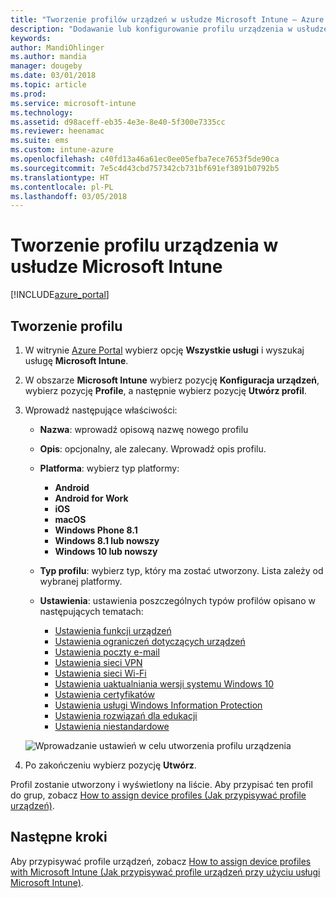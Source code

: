 ```yaml
---
title: "Tworzenie profilów urządzeń w usłudze Microsoft Intune — Azure | Microsoft Docs"
description: "Dodawanie lub konfigurowanie profilu urządzenia w usłudze Microsoft Intune, w tym wybieranie typu platformy i konfigurowanie ustawień w witrynie Azure Portal"
keywords: 
author: MandiOhlinger
ms.author: mandia
manager: dougeby
ms.date: 03/01/2018
ms.topic: article
ms.prod: 
ms.service: microsoft-intune
ms.technology: 
ms.assetid: d98aceff-eb35-4e3e-8e40-5f300e7335cc
ms.reviewer: heenamac
ms.suite: ems
ms.custom: intune-azure
ms.openlocfilehash: c40fd13a46a61ec0ee05efba7ece7653f5de90ca
ms.sourcegitcommit: 7e5c4d43cbd757342cb731bf691ef3891b0792b5
ms.translationtype: HT
ms.contentlocale: pl-PL
ms.lasthandoff: 03/05/2018
---
```

# <a name="create-a-device-profile-in-microsoft-intune"></a>Tworzenie profilu urządzenia w usłudze Microsoft Intune

[!INCLUDE[azure_portal](./includes/azure_portal.md)]

## <a name="create-the-profile"></a>Tworzenie profilu
1. W witrynie [Azure Portal](https://portal.azure.com) wybierz opcję **Wszystkie usługi** i wyszukaj usługę **Microsoft Intune**.

2. W obszarze **Microsoft Intune** wybierz pozycję **Konfiguracja urządzeń**, wybierz pozycję **Profile**, a następnie wybierz pozycję **Utwórz profil**.

3. Wprowadź następujące właściwości: 

    - **Nazwa**: wprowadź opisową nazwę nowego profilu
    - **Opis**: opcjonalny, ale zalecany. Wprowadź opis profilu.
    - **Platforma**: wybierz typ platformy:  

        - **Android**
        - **Android for Work**
        - **iOS**
        - **macOS**
        - **Windows Phone 8.1**
        - **Windows 8.1 lub nowszy**
        - **Windows 10 lub nowszy**

    - **Typ profilu**: wybierz typ, który ma zostać utworzony. Lista zależy od wybranej platformy.
    - **Ustawienia**: ustawienia poszczególnych typów profilów opisano w następujących tematach:

        -  [Ustawienia funkcji urządzeń](device-features-configure.md)
        -  [Ustawienia ograniczeń dotyczących urządzeń](device-restrictions-configure.md)
        -  [Ustawienia poczty e-mail](email-settings-configure.md)
        -  [Ustawienia sieci VPN](vpn-settings-configure.md)
        -  [Ustawienia sieci Wi-Fi](wi-fi-settings-configure.md)
        -  [Ustawienia uaktualniania wersji systemu Windows 10](edition-upgrade-configure-windows-10.md)
        -  [Ustawienia certyfikatów](certificates-configure.md)
        -  [Ustawienia usługi Windows Information Protection](windows-information-protection-configure.md)
        -  [Ustawienia rozwiązań dla edukacji](education-settings-configure.md)
        -  [Ustawienia niestandardowe](custom-settings-configure.md)

    ![Wprowadzanie ustawień w celu utworzenia profilu urządzenia](./media/create-device-profile.png)

4. Po zakończeniu wybierz pozycję **Utwórz**. 

Profil zostanie utworzony i wyświetlony na liście. Aby przypisać ten profil do grup, zobacz [How to assign device profiles (Jak przypisywać profile urządzeń)](device-profile-assign.md).


## <a name="next-steps"></a>Następne kroki
Aby przypisywać profile urządzeń, zobacz [How to assign device profiles with Microsoft Intune (Jak przypisywać profile urządzeń przy użyciu usługi Microsoft Intune)](device-profile-assign.md).